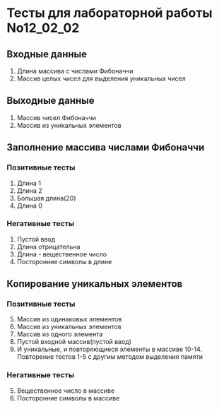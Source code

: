 # Тесты для лабораторной работы No12_02_02
## Входные данные
1. Длина массива с числами Фибоначчи
2. Массив целых чисел для выделения уникальных чисел
## Выходные данные
1. Массив чисел Фибоначчи
2. Массив из уникальных элементов
## Заполнение массива числами Фибоначчи
### Позитивные тесты
1. Длина 1
2. Длина 2
3. Большая длина(20)
4. Длина 0
### Негативные тесты
1. Пустой ввод
2. Длина отрицательна
3. Длина - вещественное число
4. Посторонние символы в длине
## Копирование уникальных элементов
### Позитивные тесты
5. Массив из одинаковых элементов
6. Массив из уникальных элементов
7. Массив из одного элемента
8. Пустой входной массив(пустой ввод)
9. И уникальные, и повторяющиеся элементы в массиве
10-14. Повторение тестов 1-5 с другим методом выделения памяти
### Негативные тесты
5. Вещественное число в массиве
6. Посторонние символы в массиве
